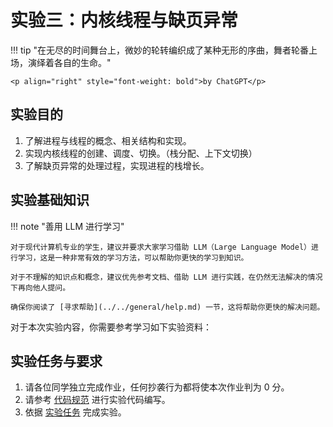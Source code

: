 # 实验三：内核线程与缺页异常

!!! tip "在无尽的时间舞台上，微妙的轮转编织成了某种无形的序曲，舞者轮番上场，演绎着各自的生命。"

    <p align="right" style="font-weight: bold">by ChatGPT</p>

## 实验目的

1. 了解进程与线程的概念、相关结构和实现。
2. 实现内核线程的创建、调度、切换。（栈分配、上下文切换）
3. 了解缺页异常的处理过程，实现进程的栈增长。

## 实验基础知识

!!! note "善用 LLM 进行学习"

    对于现代计算机专业的学生，建议并要求大家学习借助 LLM（Large Language Model）进行学习，这是一种非常有效的学习方法，可以帮助你更快的学习到知识。

    对于不理解的知识点和概念，建议优先参考文档、借助 LLM 进行实践，在仍然无法解决的情况下再向他人提问。

    确保你阅读了 [寻求帮助](../../general/help.md) 一节，这将帮助你更快的解决问题。

对于本次实验内容，你需要参考学习如下实验资料：


## 实验任务与要求

1. 请各位同学独立完成作业，任何抄袭行为都将使本次作业判为 0 分。
2. 请参考 [代码规范](../../general/coding_convention.md) 进行实验代码编写。
3. 依据 [实验任务](./tasks.md) 完成实验。
